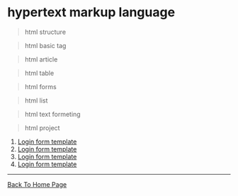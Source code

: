 # hypertext markup language 

>html structure

>html basic tag

>html article

>html table

>html forms

>html list

>html text formeting

>html project 
<ol>
  <li><a href="">Login form template</a></l1>
  <li><a href="">Login form template</a></l1>
  <li><a href="">Login form template</a></l1>
  <li><a href="">Login form template</a></l1>
</ol>
  

<hr>
<a href="https://punitkatiyar.github.io/">Back To Home Page</a>

